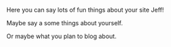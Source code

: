 Here you can say lots of fun things about your site Jeff!

Maybe say a some things about yourself.

Or maybe what you plan to blog about.
